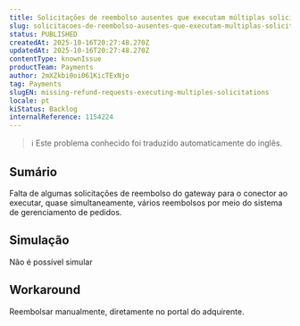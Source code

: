 ```yaml
---
title: Solicitações de reembolso ausentes que executam múltiplas solicitações
slug: solicitacoes-de-reembolso-ausentes-que-executam-multiplas-solicitacoes
status: PUBLISHED
createdAt: 2025-10-16T20:27:48.270Z
updatedAt: 2025-10-16T20:27:48.270Z
contentType: knownIssue
productTeam: Payments
author: 2mXZkbi0oi061KicTExNjo
tag: Payments
slugEN: missing-refund-requests-executing-multiples-solicitations
locale: pt
kiStatus: Backlog
internalReference: 1154224
---
```


>ℹ️ Este problema conhecido foi traduzido automaticamente do inglês.

## Sumário


Falta de algumas solicitações de reembolso do gateway para o conector ao executar, quase simultaneamente, vários reembolsos por meio do sistema de gerenciamento de pedidos.
## Simulação


Não é possível simular
## Workaround


Reembolsar manualmente, diretamente no portal do adquirente.



